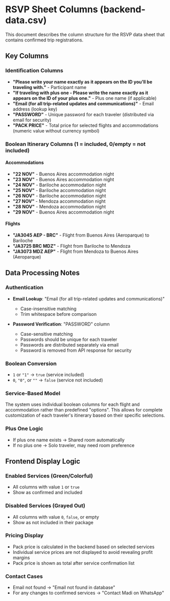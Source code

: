 # RSVP Sheet Columns (backend-data.csv)

This document describes the column structure for the RSVP data sheet that contains confirmed trip registrations.

## Key Columns

### Identification Columns

- **"Please write your name exactly as it appears on the ID you'll be traveling with."** - Participant name
- **"If traveling with plus one - Please write the name exactly as it appears on the ID of your plus one."** - Plus one name (if applicable)
- **"Email (for all trip-related updates and communications)"** - Email address (lookup key)
- **"PASSWORD"** - Unique password for each traveler (distributed via email for security)
- **"PACK PRICE"** - Total price for selected flights and accommodations (numeric value without currency symbol)

### Boolean Itinerary Columns (1 = included, 0/empty = not included)

#### Accommodations

- **"22 NOV"** - Buenos Aires accommodation night
- **"23 NOV"** - Buenos Aires accommodation night
- **"24 NOV"** - Bariloche accommodation night
- **"25 NOV"** - Bariloche accommodation night
- **"26 NOV"** - Bariloche accommodation night
- **"27 NOV"** - Mendoza accommodation night
- **"28 NOV"** - Mendoza accommodation night
- **"29 NOV"** - Buenos Aires accommodation night

#### Flights

- **"JA3045 AEP - BRC"** - Flight from Buenos Aires (Aeroparque) to Bariloche
- **"JA3725 BRC MDZ"** - Flight from Bariloche to Mendoza
- **"JA3073 MDZ AEP"** - Flight from Mendoza to Buenos Aires (Aeroparque)

## Data Processing Notes

### Authentication

- **Email Lookup**: "Email (for all trip-related updates and communications)"

  - Case-insensitive matching
  - Trim whitespace before comparison

- **Password Verification**: "PASSWORD" column

  - Case-sensitive matching
  - Passwords should be unique for each traveler
  - Passwords are distributed separately via email
  - Password is removed from API response for security

### Boolean Conversion

- `1` or `"1"` → `true` (service included)
- `0`, `"0"`, or `""` → `false` (service not included)

### Service-Based Model

The system uses individual boolean columns for each flight and accommodation rather than predefined "options". This allows for complete customization of each traveler's itinerary based on their specific selections.

### Plus One Logic

- If plus one name exists → Shared room automatically
- If no plus one → Solo traveler, may need room preference

## Frontend Display Logic

### Enabled Services (Green/Colorful)

- All columns with value `1` or `true`
- Show as confirmed and included

### Disabled Services (Grayed Out)

- All columns with value `0`, `false`, or empty
- Show as not included in their package

### Pricing Display

- Pack price is calculated in the backend based on selected services
- Individual service prices are not displayed to avoid revealing profit margins
- Pack price is shown as total after service confirmation list

### Contact Cases

- Email not found → "Email not found in database"
- For any changes to confirmed services → "Contact Madi on WhatsApp"
